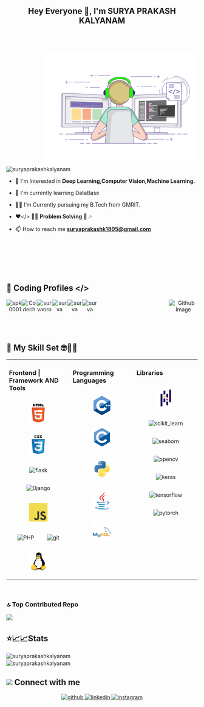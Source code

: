 <h2 align="center">Hey Everyone 👋, I'm SURYA PRAKASH KALYANAM</h2>
<br><br><br>
<img align="right" alt="Coding" width="400" src="https://raw.githubusercontent.com/devSouvik/devSouvik/master/gif3.gif">

<p align="left"> <img src="https://komarev.com/ghpvc/?username=suryaprakashkalyanam&label=Profile%20views&color=0e75b6&style=flat" alt="suryaprakashkalyanam" /> </p>

- 🔭 I'm Interested in **Deep Learning,Computer Vision,Machine Learning.**

- 🌱 I'm currently learning DataBase

- 😶‍🌫️ I’m Currently pursuing my B.Tech from GMRIT.

- ❤️</> 🧑‍💻 **Problem Solving** 🧠 🎶

- 📫 How to reach me **suryaprakashk1805@gmail.com**


<br><br><br><br><br>

## 🚀 Coding Profiles </>   
<div align="center">
 <img width="15%" align="right" alt="Github Image" src="https://media.giphy.com/media/iIGT8Y1rOYhBpdHh1C/giphy.gif" />
<a href="https://www.leetcode.com/spk_0001" target="blank"><img align="left" src="https://raw.githubusercontent.com/rahuldkjain/github-profile-readme-generator/master/src/images/icons/Social/leet-code.svg" alt="spk_0001" height="30" width="40" /></a>
<a href="https://www.codechef.com/users/cse_581" target="blank"><img align="left" src="https://gitgud.io/uploads/-/system/group/avatar/12294/cc.png" alt="Codechef logo" height="30" width="40" /></a>
<a href="https://auth.geeksforgeeks.org/user/suryapro1805/profile" target="blank"><img align="left" src="https://raw.githubusercontent.com/rahuldkjain/github-profile-readme-generator/master/src/images/icons/Social/geeks-for-geeks.svg" alt="suryapro1805/profile" height="30" width="40" /></a>
<a href="https://www.hackerrank.com/suryaprakashk181?hr_r=1" target="blank"><img align="left" src="https://raw.githubusercontent.com/rahuldkjain/github-profile-readme-generator/master/src/images/icons/Social/hackerrank.svg" alt="surya prakash kalyanam" height="30" width="40" /></a>
 <a href="https://www.codingninjas.com/studio/profile/surya_01" target="blank"><img align="left" src="https://coursereport-production.imgix.net/uploads/school/logo/1323/original/Coding_Ninjas_logo.jpeg?w=72&h=72" alt="surya prakash kalyanam" height="30" width="40" /></a>
<a href="https://kaggle.com/surya prakash kalyanam" target="blank"><img align="left" src="https://raw.githubusercontent.com/rahuldkjain/github-profile-readme-generator/master/src/images/icons/Social/kaggle.svg" alt="surya prakash kalyanam" height="30" width="40" /></a>
</div>


<br><br><br><br><br>
## 🚀 My Skill Set 🤓👩‍💻
<table><tr><td valign="top" width="33%">

### Frontend | Framework AND Tools 
<div align="center">  
<img style="margin: 15px" src="https://raw.githubusercontent.com/devicons/devicon/master/icons/html5/html5-original-wordmark.svg" alt="html5" height="50" /> 
<img style="margin: 15px" src="https://raw.githubusercontent.com/devicons/devicon/master/icons/css3/css3-original-wordmark.svg" alt="css3" height="50" />  
<img style="margin: 15px" src="https://www.vectorlogo.zone/logos/pocoo_flask/pocoo_flask-icon.svg" alt="flask" title="flask" height="50" /> 
<img style="margin: 15px" src="https://cdn.worldvectorlogo.com/logos/django.svg" alt="Django" height="50" />
<img style="margin: 15px" src="https://raw.githubusercontent.com/devicons/devicon/master/icons/javascript/javascript-original.svg" alt="javascript" height="50" /> 
 <img style="margin: 15px" src="https://profilinator.rishav.dev/skills-assets/php-original.svg" alt="PHP" height="50" />
 <img style="margin: 15px" src="https://www.vectorlogo.zone/logos/git-scm/git-scm-icon.svg" alt="git" height="50" /> 
<img style="margin: 15px" src="https://raw.githubusercontent.com/devicons/devicon/master/icons/linux/linux-original.svg" alt="Linux" height="50" /> 
 
</div></td><td valign="top" width="33%">

### Programming Languages
<div align="center">  
<img style="margin: 15px" src="https://raw.githubusercontent.com/devicons/devicon/master/icons/cplusplus/cplusplus-original.svg" alt="cplusplus" height="50" />
<img style="margin: 15px" src="https://raw.githubusercontent.com/devicons/devicon/master/icons/c/c-original.svg" alt="c" height="50" /> 
<img style="margin: 15px" src="https://raw.githubusercontent.com/devicons/devicon/master/icons/python/python-original.svg" alt="python" height="50" /> 
<img style="margin: 15px" src="https://raw.githubusercontent.com/devicons/devicon/master/icons/java/java-original.svg" alt="java" height="50" /> 
<img style="margin: 15px" src="https://raw.githubusercontent.com/devicons/devicon/master/icons/mysql/mysql-original-wordmark.svg" alt="MySQL" height="50" />
<!-- <img style="margin: 15px" src="https://raw.githubusercontent.com/devicons/devicon/master/icons/oracle/oracle-original.svg" alt="oracle" height="50" /> -->
</div></td><td valign="top" width="33%">

### Libraries 
<div align="center">    
<img style="margin: 15px" src="https://raw.githubusercontent.com/devicons/devicon/2ae2a900d2f041da66e950e4d48052658d850630/icons/pandas/pandas-original.svg" alt="pandas" title="pandas" height="50" />
<img style="margin: 15px" src="https://upload.wikimedia.org/wikipedia/commons/0/05/Scikit_learn_logo_small.svg" alt="scikit_learn" height="50" /> 
<img style="margin: 15px" src="https://seaborn.pydata.org/_images/logo-mark-lightbg.svg" alt="seaborn" title="seaborn" height="50" />
<img style="margin: 15px" src="https://www.vectorlogo.zone/logos/opencv/opencv-icon.svg" alt="opencv" height="50" />
<img style="margin: 15px" src="https://fontawesomeicons.com/lib/svg/keras.svg" alt="keras" title="keras" height="50" />    
<img style="margin: 15px" src="https://www.vectorlogo.zone/logos/tensorflow/tensorflow-icon.svg" alt="tensorflow" height="50" /> 
<img style="margin: 15px" src="https://www.vectorlogo.zone/logos/pytorch/pytorch-icon.svg" alt="pytorch" alt="Bash" height="50" />  
   
</div></td></tr></table>  

<br>
 
### 🔝 Top Contributed Repo
![](https://github-contributor-stats.vercel.app/api?username=suryaprakashkalyanam&limit=5&theme=flat&combine_all_yearly_contributions=true)



 
## ⭐📈📈Stats

<p allign="center" ><img align="left" src="https://github-readme-stats.vercel.app/api/top-langs?username=suryaprakashkalyanam&show_icons=true&locale=en&layout=compact" alt="suryaprakashkalyanam" /></p>
<br>
<img align="center" src="https://github-readme-stats.vercel.app/api?username=suryaprakashkalyanam&show_icons=true&locale=en" alt="suryaprakashkalyanam" /></p>


## <img src="https://github.com/TheDudeThatCode/TheDudeThatCode/blob/master/Assets/Handshake.gif" height="32px"> Connect with me  
<div align="center">
<a href="https://github.com/suryaprakashkalyanam" target="_blank">
<img src=https://img.shields.io/badge/github-%2324292e.svg?&style=for-the-badge&logo=github&logoColor=white alt=github style="margin-bottom: 5px;" />
</a>
<a href="https://linkedin.com/in/surya prakash kalyanam" target="_blank">
<img src=https://img.shields.io/badge/linkedin-%231E77B5.svg?&style=for-the-badge&logo=linkedin&logoColor=white alt=linkedin style="margin-bottom: 5px;" />
</a>
<a href="https://instagram.com/suryaprakashkalyanam1" target="_blank">
<img src=https://img.shields.io/badge/instagram-%23000000.svg?&style=for-the-badge&logo=instagram&logoColor=white alt=instagram style="margin-bottom: 5px;" />
</a>  
</div>


